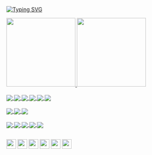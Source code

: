 [![Typing SVG](https://readme-typing-svg.herokuapp.com?color=C4705C&size=28&vCenter=true&width=500&lines=Opa+b%C3%A3o%3F)](https://git.io/typing-svg)

<div>
  <a href="https://spikeystudio.com">
  <img height="180em" src="https://github-readme-stats.vercel.app/api?username=DRTFTv&show_icons=true&theme=calm&include_all_commits=true&count_private=true"/>
  <img height="180em" src="https://github-readme-stats.vercel.app/api/top-langs/?username=DRTFTv&layout=compact&langs_count=7&theme=calm"/>
</div>

<div style="display: inline_block"><br>
  <img align="center" src="https://img.shields.io/badge/javascript-%23323330.svg?style=for-the-badge&logo=javascript&logoColor=%23F7DF1E">
  <img align="center" src="https://img.shields.io/badge/html5-%23E34F26.svg?style=for-the-badge&logo=html5&logoColor=white">
  <img align="center" src="https://img.shields.io/badge/css3-%231572B6.svg?style=for-the-badge&logo=css3&logoColor=white">
  <img align="center" src="https://img.shields.io/badge/c%23-%23239120.svg?style=for-the-badge&logo=c-sharp&logoColor=white">
  <img align="center" src="https://img.shields.io/badge/php-%23777BB4.svg?style=for-the-badge&logo=php&logoColor=white">
  <img align="center" src="https://img.shields.io/badge/MySQL-00000F?style=for-the-badge&logo=mysql&logoColor=white"><br><br>
  
  <img align="center" src="https://img.shields.io/badge/GODOT-%23FFFFFF.svg?style=for-the-badge&logo=godot-engine">  
  <img align="center" src="https://img.shields.io/badge/unity-%23000000.svg?style=for-the-badge&logo=unity&logoColor=white">  
  <img align="center" src="https://img.shields.io/badge/unrealengine-%23313131.svg?style=for-the-badge&logo=unrealengine&logoColor=white"><br><br>
  
  <img align="center" src="https://img.shields.io/badge/adobeillustrator-%23FF9A00.svg?style=for-the-badge&logo=adobeillustrator&logoColor=white">
  <img align="center" src="https://img.shields.io/badge/Adobe%20Photoshop-31A8FF?style=for-the-badge&logo=Adobe%20Photoshop&logoColor=black">
  <img align="center" src="https://img.shields.io/badge/Adobe%20XD-470137?style=for-the-badge&logo=Adobe%20XD&logoColor=#FF61F6">
  <img align="center" src="https://img.shields.io/badge/blender-%23F5792A.svg?style=for-the-badge&logo=blender&logoColor=white">
  <img align="center" src="https://img.shields.io/badge/Krita-203759?style=for-the-badge&logo=krita&logoColor=EEF37B">
</div>
  
  ##
  
<div>
  <a href="https://gamejolt.com/@DF_Tv"><img height="25em" src="https://img.shields.io/badge/-Game%20Jolt-%232e7f6e"></a>
  <a href="https://www.instagram.com/df_7v/"><img height="25em" src="https://img.shields.io/badge/Instagram-E4405F?style=for-the-badge&logo=instagram&logoColor=white"></a>
  <a href="https://soundcloud.com/df-box-tv"><img height="25em" src="https://img.shields.io/badge/SoundCloud-FF3300?style=for-the-badge&logo=soundcloud&logoColor=white"></a>
  <a href="https://www.twitch.tv/df_7v"><img height="25em" src="https://img.shields.io/badge/Twitch-9146FF?style=for-the-badge&logo=twitch&logoColor=white"></a>
  <a href="https://www.youtube.com/channel/UCr-RBer3TD3uoqGoviCC-_Q"><img height="25em" src="https://img.shields.io/badge/YouTube-FF0000?style=for-the-badge&logo=youtube&logoColor=white"></a>
  <a href="https://www.linkedin.com/in/daniel-ribeiro-torquato-filho-5380a021b/"><img height="25em" src="https://img.shields.io/badge/LinkedIn-0077B5?style=for-the-badge&logo=linkedin&logoColor=white"></a>
</div>
  
<!---
                    #######  ##       ########
          #######   #     #  ##       ##    ##  #######
          #######   #        ##       ##    ##  #######
  #######           #######  ##       ########           #######
          #######        ##  ##       ##    ##  #######
          #######   #    ##  ##       ##    ##  #######
                    #######  #######  ##    ##
 -->
